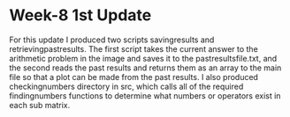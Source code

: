 # Week-8 1st Update

For this update I produced two scripts savingresults and retrievingpastresults. The first script takes the current answer to the arithmetic problem in the image and saves it to the pastresultsfile.txt, and the second reads the past results and returns them as an array to the main file so that a plot can be made from the past results. I also produced checkingnumbers directory in src, which calls all of the required findingnumbers functions to determine what numbers or operators exist in each sub matrix.
 
